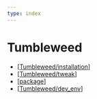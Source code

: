 ```yaml
---
type: index
---
```


# Tumbleweed

- [[Tumbleweed/installation]]
- [[Tumbleweed/tweak]]
- [[package]]
- [[Tumbleweed/dev_env]]

[//begin]: # "Autogenerated link references for markdown compatibility"
[Tumbleweed/installation]: installation.md "Install openSUSE Tumbleweed (20230128) on ThinkPad P1 Gen2"
[Tumbleweed/tweak]: tweak.md "Tweak openSUSE Tumbleweed on ThinkPad P1 Gen2"
[package]: package.md "Package Management"
[Tumbleweed/dev_env]: dev_env.md "Development Environment"
[//end]: # "Autogenerated link references"
